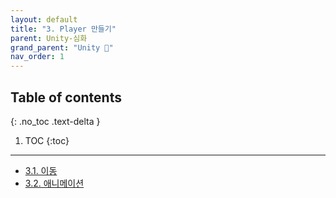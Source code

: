 ```yaml
---
layout: default
title: "3. Player 만들기"
parent: Unity-심화
grand_parent: "Unity 🎡"
nav_order: 1
---
```


## Table of contents
{: .no_toc .text-delta }

1. TOC
{:toc}

---

* [3.1. 이동](https://taehyungs-programming-blog.github.io/blog/docs/unity/unity-adv/2022-03-30-unity-adv-3-1/)
* [3.2. 애니메이션](https://taehyungs-programming-blog.github.io/blog/docs/unity/unity-adv/2022-03-30-unity-adv-3-2/)
